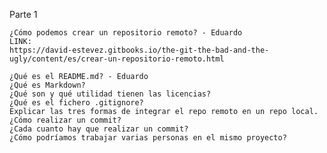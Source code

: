 Parte 1

    ¿Cómo podemos crear un repositorio remoto? - Eduardo
    LINK:
    https://david-estevez.gitbooks.io/the-git-the-bad-and-the-ugly/content/es/crear-un-repositorio-remoto.html
  
    ¿Qué es el README.md? - Eduardo
    ¿Qué es Markdown?
    ¿Qué son y qué utilidad tienen las licencias?
    ¿Qué es el fichero .gitignore?
    Explicar las tres formas de integrar el repo remoto en un repo local.
    ¿Cómo realizar un commit? 
    ¿Cada cuanto hay que realizar un commit?
    ¿Cómo podríamos trabajar varias personas en el mismo proyecto?

